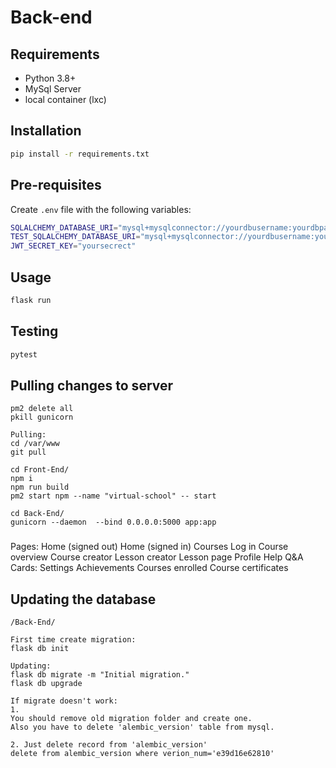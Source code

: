 # Back-end

## Requirements

- Python 3.8+
- MySql Server
- local container (lxc)

## Installation

```bash
pip install -r requirements.txt
```

## Pre-requisites

Create `.env` file with the following variables:

```bash
SQLALCHEMY_DATABASE_URI="mysql+mysqlconnector://yourdbusername:yourdbpassword@localhost/yourdb"
TEST_SQLALCHEMY_DATABASE_URI="mysql+mysqlconnector://yourdbusername:yourdbpassword@localhost/yourdb_test"
JWT_SECRET_KEY="yoursecrect"

```

## Usage

```bash
flask run
```

## Testing

```bash
pytest
```

## Pulling changes to server
```Killing:
pm2 delete all
pkill gunicorn

Pulling:
cd /var/www
git pull

cd Front-End/
npm i
npm run build
pm2 start npm --name "virtual-school" -- start

cd Back-End/
gunicorn --daemon  --bind 0.0.0.0:5000 app:app
```

###
Pages:
Home (signed out)
Home (signed in)
Courses
Log in
Course overview
Course creator
Lesson creator
Lesson page
Profile
Help
Q&A
Cards:
Settings
Achievements
Courses enrolled
Course certificates

## Updating the database
```
/Back-End/

First time create migration:
flask db init 

Updating:
flask db migrate -m "Initial migration."
flask db upgrade

If migrate doesn't work:
1.
You should remove old migration folder and create one.
Also you have to delete 'alembic_version' table from mysql.

2. Just delete record from 'alembic_version'
delete from alembic_version where verion_num='e39d16e62810'
```
